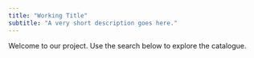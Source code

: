 ```yaml
---
title: "Working Title"
subtitle: "A very short description goes here."
---
```


Welcome to our project. Use the search below to explore the catalogue.
